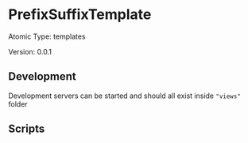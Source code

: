 # PrefixSuffixTemplate

Atomic Type: templates

Version: 0.0.1

## Development

Development servers can be started and should all exist inside `"views"` folder

## Scripts
